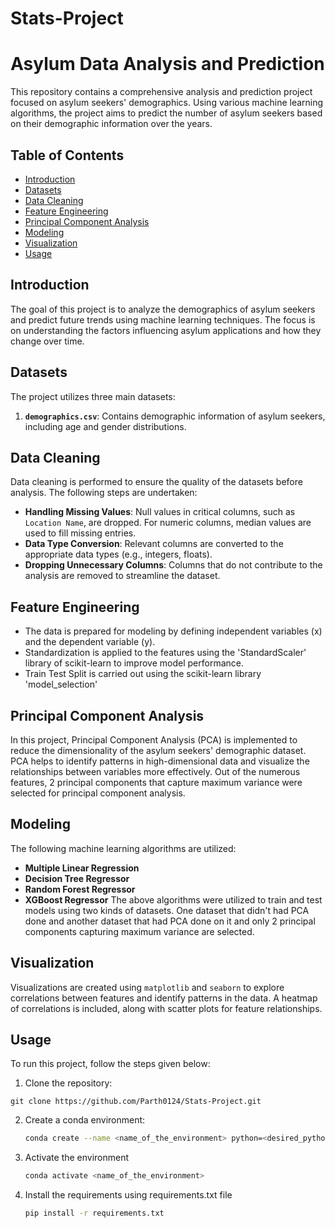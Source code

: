 # Stats-Project

# Asylum Data Analysis and Prediction

This repository contains a comprehensive analysis and prediction project focused on asylum seekers' demographics. Using various machine learning algorithms, the project aims to predict the number of asylum seekers based on their demographic information over the years.

## Table of Contents
- [Introduction](#introduction)
- [Datasets](#datasets)
- [Data Cleaning](#data-cleaning)
- [Feature Engineering](#feature-engineering)
- [Principal Component Analysis](#principal-component-analysis)
- [Modeling](#modeling)
- [Visualization](#visualization)
- [Usage](#usage)


## Introduction
The goal of this project is to analyze the demographics of asylum seekers and predict future trends using machine learning techniques. The focus is on understanding the factors influencing asylum applications and how they change over time.

## Datasets
The project utilizes three main datasets:
1. **`demographics.csv`**: Contains demographic information of asylum seekers, including age and gender distributions.

## Data Cleaning
Data cleaning is performed to ensure the quality of the datasets before analysis. The following steps are undertaken:
- **Handling Missing Values**: Null values in critical columns, such as `Location Name`, are dropped. For numeric columns, median values are used to fill missing entries.
- **Data Type Conversion**: Relevant columns are converted to the appropriate data types (e.g., integers, floats).
- **Dropping Unnecessary Columns**: Columns that do not contribute to the analysis are removed to streamline the dataset.

## Feature Engineering
- The data is prepared for modeling by defining independent variables (x) and the dependent variable (y).
- Standardization is applied to the features using the 'StandardScaler' library of scikit-learn to improve model performance.
- Train Test Split is carried out using the scikit-learn library 'model_selection'

## Principal Component Analysis
In this project, Principal Component Analysis (PCA) is implemented to reduce the dimensionality of the asylum seekers' demographic dataset. PCA helps to identify patterns in high-dimensional data and visualize the relationships between variables more effectively. Out of the numerous features, 2 principal components that capture maximum variance were selected for principal component analysis. 


## Modeling
The following machine learning algorithms are utilized:
- **Multiple Linear Regression**
- **Decision Tree Regressor**
- **Random Forest Regressor**
- **XGBoost Regressor**
The above algorithms were utilized to train and test models using two kinds of datasets. One dataset that didn't had PCA done and another dataset that had PCA done on it and only 2 principal components capturing maximum variance are selected. 

## Visualization
Visualizations are created using `matplotlib` and `seaborn` to explore correlations between features and identify patterns in the data. A heatmap of correlations is included, along with scatter plots for feature relationships.

## Usage
To run this project, follow the steps given below:
1. Clone the repository: 
```
git clone https://github.com/Parth0124/Stats-Project.git
```
2. Create a conda environment:
   ```bash
   conda create --name <name_of_the_environment> python=<desired_python_version>
   ```
3. Activate the environment
   ```bash
   conda activate <name_of_the_environment>
   ```
4. Install the requirements using requirements.txt file
   ```bash
   pip install -r requirements.txt
   ```


